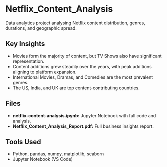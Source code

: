 # Netflix_Content_Analysis
Data analytics project analysing Netflix content distribution, genres, durations, and geographic spread.
## Key Insights

- Movies form the majority of content, but TV Shows also have significant representation.
- Content additions grew steadily over the years, with peak additions aligning to platform expansion.
- International Movies, Dramas, and Comedies are the most prevalent genres.
- The US, India, and UK are top content-contributing countries.

## Files

- **netflix-content-analysis.ipynb:** Jupyter Notebook with full code and analysis.
- **Netflix_Content_Analysis_Report.pdf:** Full business insights report.

## Tools Used

- Python, pandas, numpy, matplotlib, seaborn
- Jupyter Notebook (VS Code)
